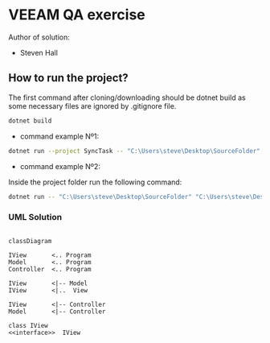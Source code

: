 # VEEAM QA exercise

Author of solution:

- Steven Hall

## How to run the project?

The first command after cloning/downloading should be dotnet build as some necessary files are ignored by .gitignore file.

```sh
dotnet build
```

- command example Nº1:

```sh
dotnet run --project SyncTask -- "C:\Users\steve\Desktop\SourceFolder" "C:\Users\steve\Desktop\CloneFolder" 10 "C:\Users\steve\Desktop\LogOutput\log.txt"
```

- command example Nº2:

Inside the project folder run the following command:

```sh
dotnet run -- "C:\Users\steve\Desktop\SourceFolder" "C:\Users\steve\Desktop\CloneFolder" 10 "C:\Users\steve\Desktop\LogOutput\log.txt"
```

### UML Solution

```mermaid

classDiagram

IView       <.. Program
Model       <.. Program
Controller  <.. Program

IView       <|-- Model 
IView       <|..  View

IView       <|-- Controller
Model       <|-- Controller

class IView
<<interface>>  IView

```
